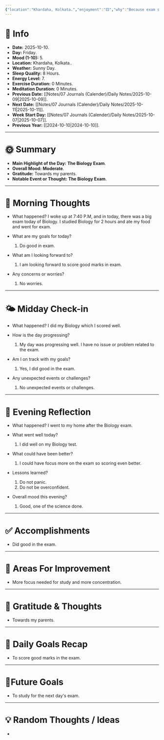 ```yaml
---
{"location":"Khardaha, Kolkata.","enjoyment":"🟨","why":"Because exam started and nothing special happened.","date":"2025-08-05","dg-publish":true,"dg-home":null,"tags":["dailyreviews"],"aliases":null,"meditation":"0","exercise":"0","sleep_quality":"8 Hours","mood":"5","energy_level":"7","weather":"Sunny Day","permalink":"/notes/07-journals-calender/daily-notes/2025-08-10/","dgPassFrontmatter":true,"updated":"2025-10-11T18:13:26.873+05:30"}
---
```


# 📅 Info

- **Date:** 2025-10-10.
- **Day:** Friday.
- **Mood (1-10):** 5.
- **Location:** Khardaha, Kolkata..
- **Weather:** Sunny Day.
- **Sleep Quality:** 8 Hours.
- **Energy Level:** 7.
- **Exercise Duration:** 0 Minutes.
- **Meditation Duration:** 0 Minutes.
- **Previous Date:** [[Notes/07 Journals (Calender)/Daily Notes/2025-10-09\|2025-10-09]].
- **Next Date:** [[Notes/07 Journals (Calender)/Daily Notes/2025-10-11\|2025-10-11]].
- **Week Start Day:** [[Notes/07 Journals (Calender)/Daily Notes/2025-10-07\|2025-10-07]].
- **Previous Year:** [[2024-10-10\|2024-10-10]].

---

# 🌞 Summary

- **Main Highlight of the Day:** **The Biology Exam**.
- **Overall Mood:** **Moderate**.
- **Gratitude:** Towards my parents.
- **Notable Event or Thought:** **The Biology Exam**.

---

# 🧠 Morning Thoughts

- What happened? 
	I woke up at 7:40 P.M, and in today, there was a big exam today of Biology. I studied Biology for 2 hours and ate my food and went for exam.

- What are my goals for today?
	1) Do good in exam.

- What am I looking forward to?
	1) I am looking forward to score good marks in exam.

- Any concerns or worries?
	1) No worries.

---

# 🌤️ Midday Check-in

- What happened? 
	I did my Biology which I scored well.

- How is the day progressing?
	1) My day was progressing well. I have no issue or problem related to the exam.

- Am I on track with my goals?
	1) Yes, I did good in the exam.

- Any unexpected events or challenges?
	1) No unexpected events or challenges.

---

# 🌙 Evening Reflection

- What happened? 
	I went to my home after the Biology exam.

- What went well today?
	1) I did well on my Biology test.

- What could have been better?
	1) I could have focus more on the exam so scoring even better.

- Lessons learned?
	1) Do not panic.
	2) Do not be overconfident.

- Overall mood this evening?
	1) Good, one of the science done.

---

# ✅ Accomplishments

 - Did good in the exam.

---

# 🔄 Areas For Improvement

 - More focus needed for study and more concentration.

---

# 🙏 Gratitude & Thoughts

 - Towards my parents.

---

# 🎯 Daily Goals Recap

 - To score good marks in the exam.

---

# 🌌Future Goals

- To study for the next day's exam.

---

# 💡 Random Thoughts / Ideas

- 